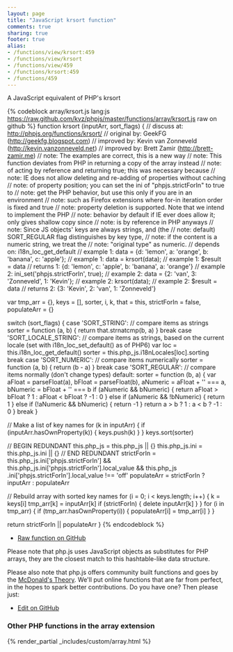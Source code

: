 ```yaml
---
layout: page
title: "JavaScript krsort function"
comments: true
sharing: true
footer: true
alias:
- /functions/view/krsort:459
- /functions/view/krsort
- /functions/view/459
- /functions/krsort:459
- /functions/459
---
```

<!-- Generated by Rakefile:build -->
A JavaScript equivalent of PHP's krsort

{% codeblock array/krsort.js lang:js https://raw.github.com/kvz/phpjs/master/functions/array/krsort.js raw on github %}
function krsort (inputArr, sort_flags) {
  //  discuss at: http://phpjs.org/functions/krsort/
  // original by: GeekFG (http://geekfg.blogspot.com)
  // improved by: Kevin van Zonneveld (http://kevin.vanzonneveld.net)
  // improved by: Brett Zamir (http://brett-zamir.me)
  //        note: The examples are correct, this is a new way
  //        note: This function deviates from PHP in returning a copy of the array instead
  //        note: of acting by reference and returning true; this was necessary because
  //        note: IE does not allow deleting and re-adding of properties without caching
  //        note: of property position; you can set the ini of "phpjs.strictForIn" to true to
  //        note: get the PHP behavior, but use this only if you are in an environment
  //        note: such as Firefox extensions where for-in iteration order is fixed and true
  //        note: property deletion is supported. Note that we intend to implement the PHP
  //        note: behavior by default if IE ever does allow it; only gives shallow copy since
  //        note: is by reference in PHP anyways
  //        note: Since JS objects' keys are always strings, and (the
  //        note: default) SORT_REGULAR flag distinguishes by key type,
  //        note: if the content is a numeric string, we treat the
  //        note: "original type" as numeric.
  //  depends on: i18n_loc_get_default
  //   example 1: data = {d: 'lemon', a: 'orange', b: 'banana', c: 'apple'};
  //   example 1: data = krsort(data);
  //   example 1: $result = data
  //   returns 1: {d: 'lemon', c: 'apple', b: 'banana', a: 'orange'}
  //   example 2: ini_set('phpjs.strictForIn', true);
  //   example 2: data = {2: 'van', 3: 'Zonneveld', 1: 'Kevin'};
  //   example 2: krsort(data);
  //   example 2: $result = data
  //   returns 2: {3: 'Kevin', 2: 'van', 1: 'Zonneveld'}

  var tmp_arr = {},
    keys = [],
    sorter, i, k, that = this,
    strictForIn = false,
    populateArr = {}

  switch (sort_flags) {
    case 'SORT_STRING':
    // compare items as strings
      sorter = function (a, b) {
        return that.strnatcmp(b, a)
      }
      break
    case 'SORT_LOCALE_STRING':
    // compare items as strings, based on the current locale (set with  i18n_loc_set_default() as of PHP6)
      var loc = this.i18n_loc_get_default()
      sorter = this.php_js.i18nLocales[loc].sorting
      break
    case 'SORT_NUMERIC':
    // compare items numerically
      sorter = function (a, b) {
        return (b - a)
      }
      break
    case 'SORT_REGULAR':
    // compare items normally (don't change types)
    default:
      sorter = function (b, a) {
        var aFloat = parseFloat(a),
          bFloat = parseFloat(b),
          aNumeric = aFloat + '' === a,
          bNumeric = bFloat + '' === b
        if (aNumeric && bNumeric) {
          return aFloat > bFloat ? 1 : aFloat < bFloat ? -1 : 0
        } else if (aNumeric && !bNumeric) {
          return 1
        } else if (!aNumeric && bNumeric) {
          return -1
        }
        return a > b ? 1 : a < b ? -1 : 0
      }
      break
  }

  // Make a list of key names
  for (k in inputArr) {
    if (inputArr.hasOwnProperty(k)) {
      keys.push(k)
    }
  }
  keys.sort(sorter)

  // BEGIN REDUNDANT
  this.php_js = this.php_js || {}
  this.php_js.ini = this.php_js.ini || {}
  // END REDUNDANT
  strictForIn = this.php_js.ini['phpjs.strictForIn'] && this.php_js.ini['phpjs.strictForIn'].local_value && this.php_js
    .ini['phpjs.strictForIn'].local_value !== 'off'
  populateArr = strictForIn ? inputArr : populateArr

  // Rebuild array with sorted key names
  for (i = 0; i < keys.length; i++) {
    k = keys[i]
    tmp_arr[k] = inputArr[k]
    if (strictForIn) {
      delete inputArr[k]
    }
  }
  for (i in tmp_arr) {
    if (tmp_arr.hasOwnProperty(i)) {
      populateArr[i] = tmp_arr[i]
    }
  }

  return strictForIn || populateArr
}
{% endcodeblock %}

 - [Raw function on GitHub](https://github.com/kvz/phpjs/blob/master/functions/array/krsort.js)

Please note that php.js uses JavaScript objects as substitutes for PHP arrays, they are 
the closest match to this hashtable-like data structure. 

Please also note that php.js offers community built functions and goes by the 
[McDonald's Theory](https://medium.com/what-i-learned-building/9216e1c9da7d). We'll put online 
functions that are far from perfect, in the hopes to spark better contributions. 
Do you have one? Then please just: 

 - [Edit on GitHub](https://github.com/kvz/phpjs/edit/master/functions/array/krsort.js)


### Other PHP functions in the array extension
{% render_partial _includes/custom/array.html %}
